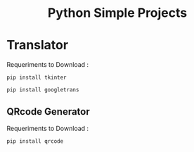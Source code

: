 <h1 align="center">Python Simple Projects</h1>

<h1> Translator</h1>

Requeriments to Download :

```
pip install tkinter
```
```
pip install googletrans
```

<h2> QRcode Generator</h2>

Requeriments to Download :

```
pip install qrcode
```
